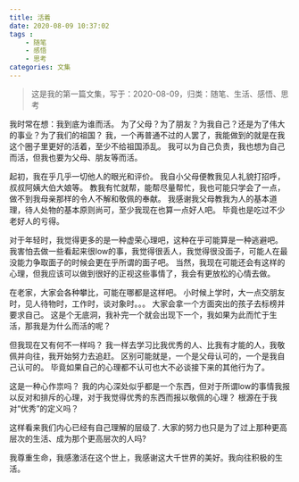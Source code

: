```yaml
---
title: 活着
date: 2020-08-09 10:37:02
tags : 
    - 随笔
    - 感悟
    - 思考
categories: 文集
---
```


> 这是我的第一篇文集，写于：2020-08-09，归类：随笔、生活、感悟、思考

我时常在想：我到底为谁而活。
为了父母？为了朋友？为我自己？还是为了伟大的事业？为了我们的祖国？
我，一个再普通不过的人罢了，我能做到的就是在我这个圈子里更好的活着，至少不给祖国添乱。
我可以为自己负责，我也想为自己而活，但我也要为父母、朋友等而活。

起初，我在乎几乎一切他人的眼光和评价。
我自小父母便教我见人礼貌打招呼，叔叔阿姨大伯大娘等。
教我有忙就帮，能帮尽量帮忙，我也可能只学会了一点，做不到我母亲那样的令人不解和敬佩的奉献。
我感谢我父母教我为人的基本道理，待人处物的基本原则尚可，至少我现在也算一点好人吧。
毕竟也是吃过不少老好人的亏得。

对于年轻时，我觉得更多的是一种虚荣心理吧，这种在乎可能算是一种逃避吧。
我害怕去做一些看起来很low的事，我觉得很丢人，我觉得很没面子，可能人在最没能力争取面子的时候会更在乎所谓的面子吧。
当然，我现在可能还会有这样的心理，但我应该可以做到很好的正视这些事情了，我会有更放松的心情去做。

在老家，大家会各种攀比，可能在哪都是这样吧。
小时候上学时，大一点交朋友时，见人待物时，工作时，谈对象时。。。
大家会拿一个方面突出的孩子去标榜并要求自己。
这是个无底洞，我补完一个就会出现下一个，我如果为此而忙于生活，那我是为什么而活的呢？

但我现在又有何不一样吗？
我一样去学习比我优秀的人、比我有才能的人，我敬佩并向往，我开始努力去追赶。
区别可能就是，一个是父母认可的，一个是我自己认可的。
毕竟如果自己的心理都不认可也大不必谈接下来的其他行为了。

这是一种心作祟吗？
我的内心深处似乎都是一个东西，但对于所谓low的事情我报以反对和排斥的心理，对于我觉得优秀的东西而报以敬佩的心理？
根源在于我对“优秀”的定义吗？

这样看来我们内心已经有自己理解的层级了.
大家的努力也只是为了过上那种更高层次的生活、成为那个更高层次的人吗?

我尊重生命，我感激活在这个世上，我感谢这大千世界的美好。我向往积极的生活。
